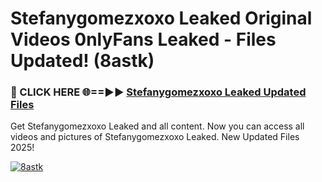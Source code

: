 # Stefanygomezxoxo Leaked Original Videos 0nlyFans Leaked - Files Updated! (8astk)

<h3>🔴 CLICK HERE 🌐==►► <a href="https://tinyurl.com/brd5kh86" rel="nofollow">Stefanygomezxoxo Leaked Updated Files</a></h3>

Get Stefanygomezxoxo Leaked and all content. Now you can access all videos and pictures of Stefanygomezxoxo Leaked. New Updated Files 2025!

[![8astk](https://i.imgur.com/K7sEzmb.gif)](https://tinyurl.com/brd5kh86)

